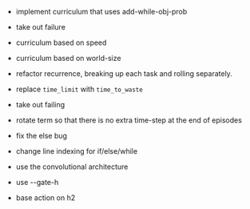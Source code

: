 * implement curriculum that uses add-while-obj-prob
* take out failure
* curriculum based on speed
* curriculum based on world-size
* refactor recurrence, breaking up each task and rolling separately.

* replace `time_limit` with `time_to_waste`
* take out failing
* rotate term so that there is no extra time-step at the end of episodes
* fix the else bug
* change line indexing for if/else/while
* use the convolutional architecture
* use --gate-h
* base action on h2
